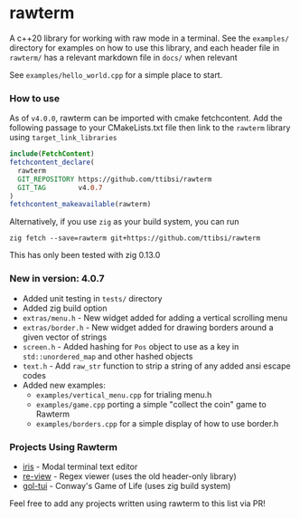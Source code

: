 # rawterm
A c++20 library for working with raw mode in a terminal. See the
`examples/` directory for examples on how to use this library, and each
header file in `rawterm/` has a relevant markdown file in `docs/` when
relevant

See `examples/hello_world.cpp` for a simple place to start.

### How to use
As of `v4.0.0`, rawterm can be imported with cmake fetchcontent. Add the
following passage to your CMakeLists.txt file then link to the `rawterm`
library using `target_link_libraries`

```cmake
include(FetchContent)
fetchcontent_declare(
  rawterm
  GIT_REPOSITORY https://github.com/ttibsi/rawterm
  GIT_TAG        v4.0.7
)
fetchcontent_makeavailable(rawterm)
```

Alternatively, if you use `zig` as your build system, you can run

```console
zig fetch --save=rawterm git+https://github.com/ttibsi/rawterm
```

This has only been tested with zig 0.13.0

### New in version: 4.0.7
* Added unit testing in `tests/` directory
* Added zig build option
* `extras/menu.h` - New widget added for adding a vertical scrolling menu
* `extras/border.h` - New widget added for drawing borders around a given
vector of strings
* `screen.h` - Added hashing for `Pos` object to use as a key in
`std::unordered_map` and other hashed objects
* `text.h` - Add `raw_str` function to strip a string of any added ansi escape
codes
* Added new examples:
    * `examples/vertical_menu.cpp` for trialing menu.h
    * `examples/game.cpp` porting a simple "collect the coin" game to Rawterm
    * `examples/borders.cpp` for a simple display of how to use border.h

### Projects Using Rawterm
* [iris](https://github.com/ttibsi/iris) - Modal terminal text editor
* [re-view](https://github.com/ttibsi/re-view) - Regex viewer (uses the old header-only library)
* [gol-tui](https://github.com/ttibsi/gol-tui) - Conway's Game of Life (uses zig build system)

Feel free to add any projects written using rawterm to this list via PR!
